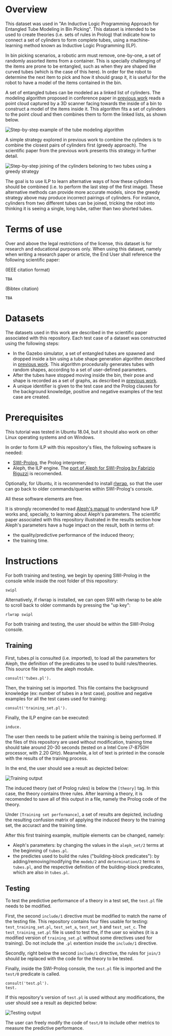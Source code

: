 # Overview

This dataset was used in "An Inductive Logic Programming Approach for Entangled Tube Modeling in Bin Picking". This dataset is intended to be used to create theories (i.e. sets of rules in Prolog) that indicate how to connect a set of cylinders to form complete tubes, using a machine-learning method known as Inductive Logic Programming (ILP).

In bin picking scenarios, a robotic arm must remove, one-by-one, a set of randomly assorted items from a container. This is specially challenging of the items are prone to be entangled, such as when they are shaped like curved tubes (which is the case of this here). In order for the robot to determine the next item to pick and how it should grasp it, it is useful for the robot to have a model of the items contained in the bin.

A set of entangled tubes can be modeled as a linked list of cylinders. The modeling algorithm proposed in conference paper in [previous work](https://link.springer.com/chapter/10.1007/978-3-030-35990-4_50) reads a point cloud captured by a 3D scanner facing towards the inside of a bin to construct a model of the items inside it. This algorithm fits a set of cylinders to the point cloud and then combines them to form the linked lists, as shown below.

![Step-by-step example of the tube modeling algorithm](https://github.com/GoncaloLeao/Entangled-Tubes-Bin-Picking-Dataset/blob/master/an-ilp-approach-for-entangled-tube-modeling-in-bin-picking/images/modeling-example.png?raw=true)

A simple strategy explored in previous work to combine the cylinders is to combine the closest pairs of cylinders first (greedy approach). The scientific paper from the previous work presents this strategy in further detail.

![Step-by-step joining of the cylinders beloning to two tubes using a greedy strategy](https://github.com/GoncaloLeao/Entangled-Tubes-Bin-Picking-Dataset/blob/master/an-ilp-approach-for-entangled-tube-modeling-in-bin-picking/images/tube-joining-steps.png?raw=true)

The goal is to use ILP to learn alternative ways of how these cylinders should be combined (i.e. to perform the last step of the first image). These alternative methods can provide more accurate models, since the greedy strategy above may produce incorrect pairings of cylinders. For instance, cylinders from two different tubes can be joined, tricking the robot into thinking it is seeing a single, long tube, rather than two shorted tubes.

# Terms of use

Over and above the legal restrictions of the license, this dataset is for research and educational purposes only. When using this dataset, namely when writing a research paper or article, the End User shall reference the following scientific paper:

(IEEE citation format)
```
TBA
```

(Bibtex citation)
```
TBA
```

# Datasets

The datasets used in this work are described in the scientific paper associated with this repository. Each test case of a dataset was constructed using the following steps:
- In the Gazebo simulator, a set of entangled tubes are spawned and dropped inside a bin using a tube shape generation algorithm described in [previous work](https://www.researchgate.net/publication/359745643_Using_Simulation_to_Evaluate_a_Tube_Perception_Algorithm_for_Bin_Picking). This algorithm procedurally generates tubes with random shapes, according to a set of user-defined parameters.
- After the tubes have stopped moving inside the bin, their pose and shape is recorded as a set of graphs, as described in [previous work](https://www.researchgate.net/publication/359745643_Using_Simulation_to_Evaluate_a_Tube_Perception_Algorithm_for_Bin_Picking).
- A unique identifier is given to the test case and the Prolog clauses for the background knowledge, positive and negative examples of the test case are created.

# Prerequisites

This tutorial was tested in Ubuntu 18.04, but it should also work on other Linux operating systems and on Windows.

In order to form ILP with this repository's files, the following software is needed:
- [SWI-Prolog](https://github.com/SWI-Prolog/swipl-devel), the Prolog interpreter;
- Aleph, the ILP engine. The [port of Aleph for SWI-Prolog by Fabrizio Riguzzi](https://github.com/friguzzi/aleph) is recomended.

Optionally, for Ubuntu, it is recommended to install [rlwrap](https://github.com/hanslub42/rlwrap), so that the user can go back to older commands/queries within SWI-Prolog's console.

All these software elements are free.

It is strongly recomended to read [Aleph's manual](https://www.di.ubi.pt/~jpaulo/competence/tutorials/aleph.pdf) to understand how ILP works and, specially, to learning about Aleph's parameters. The scientific paper associated with this repository illustrated in the results section how Aleph's parameters have a huge impact on the result, both in terms of:
- the quality/predictive performance of the induced theory;
- the training time.

# Instructions

For both training and testing, we begin by opening SWI-Prolog in the console while inside the root folder of this repository:

```
swipl
```

Alternatively, if rlwrap is installed, we can open SWI with rlwrap to be able to scroll back to older commands by pressing the "up key":

```
rlwrap swipl
```

For both training and testing, the user should be within the SWI-Prolog console.

## Training

First, tubes.pl is consulted (i.e. imported), to load all the parameters for Aleph, the definition of the predicates to be used to build rules/theories. This source file imports the aleph module.
```
consult('tubes.pl').
```

Then, the training set is imported. This file contains the background knowledge (ex: number of tubes in a test case), positive and negative examples for all the test cases used for training:
```
consult('training_set.pl').
```

Finally, the ILP engine can be executed:
```
induce.
```

The user then needs to be patient while the training is being performed. If the files of this repository are used without modification, training time should take around 20-30 seconds (tested on a Intel Core i7-8750H processor, with 2.20 GHz). Meanwhile, a lot of text is printed in the console with the results of the training process.

In the end, the user should see a result as depicted below:

![Training output](https://github.com/GoncaloLeao/Entangled-Tubes-Bin-Picking-Dataset/blob/master/an-ilp-approach-for-entangled-tube-modeling-in-bin-picking/images/training.png?raw=true)

The induced theory (set of Prolog rules) is below the ```[theory]``` tag. In this case, the theory contains three rules. After learning a theory, it is recomended to save all of this output in a file, namely the Prolog code of the theory.

Under ```[Training set performance]```, a set of results are depicted, including the resulting confusion matrix of applying the induced theory to the training set, the accuract and the training time.

After this first training example, multiple elements can be changed, namely:
- Aleph's parameters: by changing the values in the ```aleph_set/2``` terms at the beginning of ```tubes.pl```.
- the predictes used to build the rules ("building-block predicates"): by adding/removing/modifying the ```modeb/2``` and ```determination/2``` terms in ```tubes.pl```, and the respective definition of the building-block predicates, which are also in ```tubes.pl```.

## Testing 

To test the predictive performance of a theory in a test set, the ```test.pl``` file needs to be modified.

First, the second ```include/1``` directive must be modified to match the name of the testing file. This repository contains four files usable for testing: 
```test_training_set.pl```, ```test_set_a```, ```test_set_b``` and ```test_set_c```. The ```test_training_set.pl``` file is used to test the, if the user so wishes (it is a modified version of ```training_set.pl``` without some directives used for training). Do not include the ```.pl``` extention inside the ```include/1``` directive.

Secondly, right below the second ```include/1``` directive, the rules for ```join/3``` should be replaced with the code for the theory to be tested.

Finally, inside the SWI-Prolog console, the ```test.pl``` file is imported and the ```test/0``` predicate is called.

```
consult('test.pl').
test.
```

If this repository's version of ```test.pl``` is used without any modifications, the user should see a result as depicted below:

![Testing output](https://github.com/GoncaloLeao/Entangled-Tubes-Bin-Picking-Dataset/blob/master/an-ilp-approach-for-entangled-tube-modeling-in-bin-picking/images/testing.png?raw=true)

The user can freely modify the code of ```test/0``` to include other metrics to measure the predictive performance.
